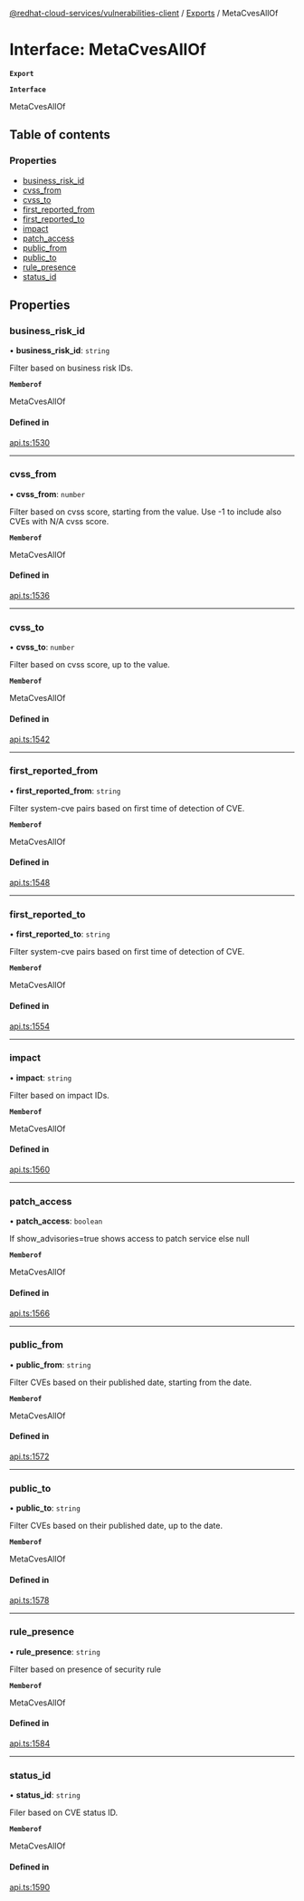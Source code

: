 [@redhat-cloud-services/vulnerabilities-client](../README.md) / [Exports](../modules.md) / MetaCvesAllOf

# Interface: MetaCvesAllOf

**`Export`**

**`Interface`**

MetaCvesAllOf

## Table of contents

### Properties

- [business\_risk\_id](MetaCvesAllOf.md#business_risk_id)
- [cvss\_from](MetaCvesAllOf.md#cvss_from)
- [cvss\_to](MetaCvesAllOf.md#cvss_to)
- [first\_reported\_from](MetaCvesAllOf.md#first_reported_from)
- [first\_reported\_to](MetaCvesAllOf.md#first_reported_to)
- [impact](MetaCvesAllOf.md#impact)
- [patch\_access](MetaCvesAllOf.md#patch_access)
- [public\_from](MetaCvesAllOf.md#public_from)
- [public\_to](MetaCvesAllOf.md#public_to)
- [rule\_presence](MetaCvesAllOf.md#rule_presence)
- [status\_id](MetaCvesAllOf.md#status_id)

## Properties

### business\_risk\_id

• **business\_risk\_id**: `string`

Filter based on business risk IDs.

**`Memberof`**

MetaCvesAllOf

#### Defined in

[api.ts:1530](https://github.com/RedHatInsights/javascript-clients/blob/master/packages/vulnerabilities/api.ts#L1530)

___

### cvss\_from

• **cvss\_from**: `number`

Filter based on cvss score, starting from the value. Use -1 to include also CVEs with N/A cvss score.

**`Memberof`**

MetaCvesAllOf

#### Defined in

[api.ts:1536](https://github.com/RedHatInsights/javascript-clients/blob/master/packages/vulnerabilities/api.ts#L1536)

___

### cvss\_to

• **cvss\_to**: `number`

Filter based on cvss score, up to the value.

**`Memberof`**

MetaCvesAllOf

#### Defined in

[api.ts:1542](https://github.com/RedHatInsights/javascript-clients/blob/master/packages/vulnerabilities/api.ts#L1542)

___

### first\_reported\_from

• **first\_reported\_from**: `string`

Filter system-cve pairs based on first time of detection of CVE.

**`Memberof`**

MetaCvesAllOf

#### Defined in

[api.ts:1548](https://github.com/RedHatInsights/javascript-clients/blob/master/packages/vulnerabilities/api.ts#L1548)

___

### first\_reported\_to

• **first\_reported\_to**: `string`

Filter system-cve pairs based on first time of detection of CVE.

**`Memberof`**

MetaCvesAllOf

#### Defined in

[api.ts:1554](https://github.com/RedHatInsights/javascript-clients/blob/master/packages/vulnerabilities/api.ts#L1554)

___

### impact

• **impact**: `string`

Filter based on impact IDs.

**`Memberof`**

MetaCvesAllOf

#### Defined in

[api.ts:1560](https://github.com/RedHatInsights/javascript-clients/blob/master/packages/vulnerabilities/api.ts#L1560)

___

### patch\_access

• **patch\_access**: `boolean`

If show_advisories=true shows access to patch service else null

**`Memberof`**

MetaCvesAllOf

#### Defined in

[api.ts:1566](https://github.com/RedHatInsights/javascript-clients/blob/master/packages/vulnerabilities/api.ts#L1566)

___

### public\_from

• **public\_from**: `string`

Filter CVEs based on their published date, starting from the date.

**`Memberof`**

MetaCvesAllOf

#### Defined in

[api.ts:1572](https://github.com/RedHatInsights/javascript-clients/blob/master/packages/vulnerabilities/api.ts#L1572)

___

### public\_to

• **public\_to**: `string`

Filter CVEs based on their published date, up to the date.

**`Memberof`**

MetaCvesAllOf

#### Defined in

[api.ts:1578](https://github.com/RedHatInsights/javascript-clients/blob/master/packages/vulnerabilities/api.ts#L1578)

___

### rule\_presence

• **rule\_presence**: `string`

Filter based on presence of security rule

**`Memberof`**

MetaCvesAllOf

#### Defined in

[api.ts:1584](https://github.com/RedHatInsights/javascript-clients/blob/master/packages/vulnerabilities/api.ts#L1584)

___

### status\_id

• **status\_id**: `string`

Filer based on CVE status ID.

**`Memberof`**

MetaCvesAllOf

#### Defined in

[api.ts:1590](https://github.com/RedHatInsights/javascript-clients/blob/master/packages/vulnerabilities/api.ts#L1590)
